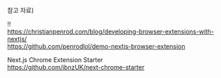 참고 자료)

!!  
https://christianpenrod.com/blog/developing-browser-extensions-with-nextjs/  
https://github.com/penrodlol/demo-nextjs-browser-extension

Next.js Chrome Extension Starter  
https://github.com/ibnzUK/next-chrome-starter
